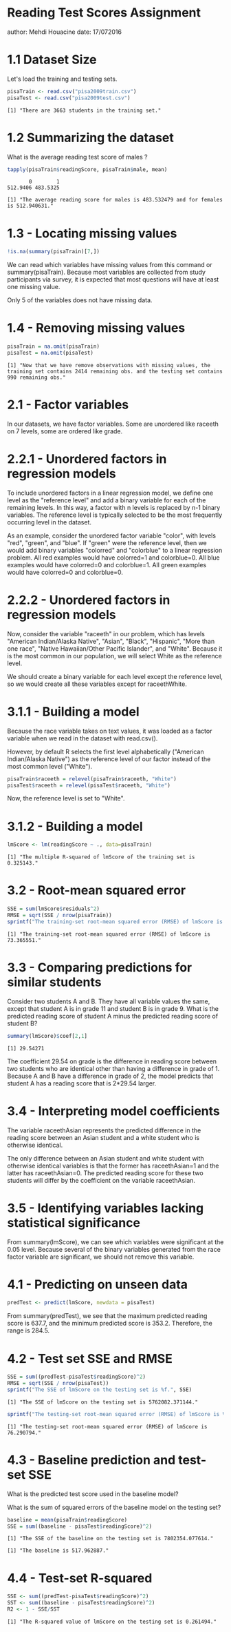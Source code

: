 Reading Test Scores Assignment
========================================================
author: Mehdi Houacine
date: 17/072016

1.1 Dataset Size
========================================================


Let's load the training and testing sets.


```r
pisaTrain <- read.csv("pisa2009train.csv")
pisaTest <- read.csv("pisa2009test.csv")
```


```
[1] "There are 3663 students in the training set."
```

1.2 Summarizing the dataset
========================================================

What is the average reading test score of males ?


```r
tapply(pisaTrain$readingScore, pisaTrain$male, mean)
```

```
       0        1 
512.9406 483.5325 
```


```
[1] "The average reading score for males is 483.532479 and for females is 512.940631."
```

1.3 - Locating missing values
=============================


```r
!is.na(summary(pisaTrain)[7,])
```

We can read which variables have missing values from this command or summary(pisaTrain). Because most variables are collected from study participants via survey, it is expected that most questions will have at least one missing value.

Only 5 of the variables does not have missing data.

1.4 - Removing missing values
=============================


```r
pisaTrain = na.omit(pisaTrain)
pisaTest = na.omit(pisaTest)
```


```
[1] "Now that we have remove observations with missing values, the training set contains 2414 remaining obs. and the testing set contains 990 remaining obs."
```


2.1 - Factor variables
=====================

In our datasets, we have factor variables. Some are unordered like raceeth on 7 levels, some are ordered like grade.

2.2.1 - Unordered factors in regression models
============================================

To include unordered factors in a linear regression model, we define one level as the "reference level" and add a binary variable for each of the remaining levels. In this way, a factor with n levels is replaced by n-1 binary variables. The reference level is typically selected to be the most frequently occurring level in the dataset.

As an example, consider the unordered factor variable "color", with levels "red", "green", and "blue". If "green" were the reference level, then we would add binary variables "colorred" and "colorblue" to a linear regression problem. All red examples would have colorred=1 and colorblue=0. All blue examples would have colorred=0 and colorblue=1. All green examples would have colorred=0 and colorblue=0.

2.2.2 - Unordered factors in regression models
==============================================

Now, consider the variable "raceeth" in our problem, which has levels "American Indian/Alaska Native", "Asian", "Black", "Hispanic", "More than one race", "Native Hawaiian/Other Pacific Islander", and "White". Because it is the most common in our population, we will select White as the reference level.

We should create a binary variable for each level except the reference level, so we would create all these variables except for raceethWhite.

3.1.1 - Building a model
========================

Because the race variable takes on text values, it was loaded as a factor variable when we read in the dataset with read.csv().

However, by default R selects the first level alphabetically ("American Indian/Alaska Native") as the reference level of our factor instead of the most common level ("White").


```r
pisaTrain$raceeth = relevel(pisaTrain$raceeth, "White")
pisaTest$raceeth = relevel(pisaTest$raceeth, "White")
```

Now, the reference level is set to "White".


3.1.2 - Building a model
========================


```r
lmScore <- lm(readingScore ~ ., data=pisaTrain)
```


```
[1] "The multiple R-squared of lmScore of the training set is 0.325143."
```

3.2 - Root-mean squared error
=============================


```r
SSE = sum(lmScore$residuals^2)
RMSE = sqrt(SSE / nrow(pisaTrain))
sprintf("The training-set root-mean squared error (RMSE) of lmScore is %f.", RMSE)
```

```
[1] "The training-set root-mean squared error (RMSE) of lmScore is 73.365551."
```

3.3 - Comparing predictions for similar students
================================================

Consider two students A and B. They have all variable values the same, except that student A is in grade 11 and student B is in grade 9. What is the predicted reading score of student A minus the predicted reading score of student B?


```r
summary(lmScore)$coef[2,1]
```

```
[1] 29.54271
```



The coefficient 29.54 on grade is the difference in reading score between two students who are identical other than having a difference in grade of 1. Because A and B have a difference in grade of 2, the model predicts that student A has a reading score that is 2*29.54 larger.

3.4 - Interpreting model coefficients
=====================================

The variable raceethAsian represents the predicted difference in the reading score between an Asian student and a white student who is otherwise identical.

The only difference between an Asian student and white student with otherwise identical variables is that the former has raceethAsian=1 and the latter has raceethAsian=0. The predicted reading score for these two students will differ by the coefficient on the variable raceethAsian.

3.5 - Identifying variables lacking statistical significance
===============================================

From summary(lmScore), we can see which variables were significant at the 0.05 level. Because several of the binary variables generated from the race factor variable are significant, we should not remove this variable.

4.1 - Predicting on unseen data
===============================


```r
predTest <- predict(lmScore, newdata = pisaTest)
```

From summary(predTest), we see that the maximum predicted reading score is 637.7, and the minimum predicted score is 353.2. Therefore, the range is 284.5.

4.2 - Test set SSE and RMSE
===========================


```r
SSE = sum((predTest-pisaTest$readingScore)^2)
RMSE = sqrt(SSE / nrow(pisaTest))
sprintf("The SSE of lmScore on the testing set is %f.", SSE)
```

```
[1] "The SSE of lmScore on the testing set is 5762082.371144."
```

```r
sprintf("The testing-set root-mean squared error (RMSE) of lmScore is %f.", RMSE)
```

```
[1] "The testing-set root-mean squared error (RMSE) of lmScore is 76.290794."
```

4.3 - Baseline prediction and test-set SSE
==========================================

What is the predicted test score used in the baseline model?

What is the sum of squared errors of the baseline model on the testing set? 


```r
baseline = mean(pisaTrain$readingScore)
SSE = sum((baseline - pisaTest$readingScore)^2)
```


```
[1] "The SSE of the baseline on the testing set is 7802354.077614."
```

```
[1] "The baseline is 517.962887."
```

4.4 - Test-set R-squared
========================


```r
SSE <- sum((predTest-pisaTest$readingScore)^2)
SST <- sum((baseline - pisaTest$readingScore)^2)
R2 <- 1 - SSE/SST
```


```
[1] "The R-squared value of lmScore on the testing set is 0.261494."
```


